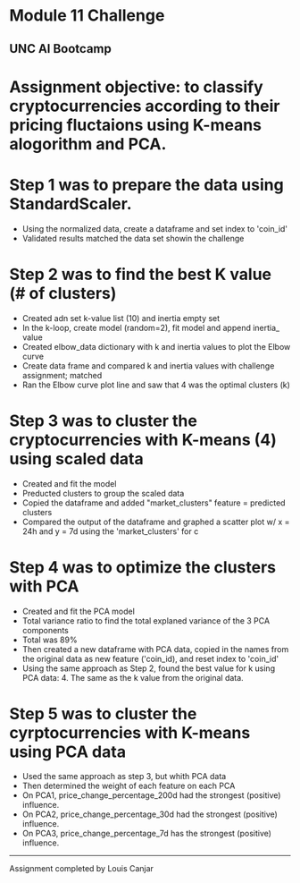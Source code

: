 # Module 11 Challenge
## UNC AI Bootcamp

# Assignment objective: to classify cryptocurrencies according to their pricing fluctaions using K-means alogorithm and PCA.

# Step 1 was to prepare the data using StandardScaler.
- Using the normalized data, create a dataframe and set index to 'coin_id'
- Validated results matched the data set showin the challenge

# Step 2 was to find the best K value (# of clusters)
- Created adn set k-value list (10) and inertia empty set
- In the k-loop, create model (random=2), fit model and append inertia_ value
- Created elbow_data dictionary with k and inertia values to plot the Elbow curve
- Create data frame and compared k and inertia values with challenge assignment; matched
- Ran the Elbow curve plot line and saw that 4 was the optimal clusters (k)

# Step 3 was to cluster the cryptocurrencies with K-means (4) using scaled data
- Created and fit the model
- Preducted clusters to group the scaled data
- Copied the dataframe and added "market_clusters" feature = predicted clusters
- Compared the output of the dataframe and graphed a scatter plot w/ x = 24h and y = 7d using the 'market_clusters' for c

# Step 4 was to optimize the clusters with PCA
- Created and fit the PCA model
- Total variance ratio to find the total explaned variance of the 3 PCA components
- Total was 89%
- Then created a new dataframe with PCA data, copied in the names from the original data as new feature ('coin_id), and reset index to 'coin_id'
- Using the same approach as Step 2, found the best value for k using PCA data: 4.   The same as the k value from the original data.

# Step 5 was to cluster the cyrptocurrencies with K-means using PCA data
- Used the same approach as step 3, but whith PCA data
- Then determined the weight of each feature on each PCA
- On PCA1, price_change_percentage_200d had the strongest (positive) influence.  
- On PCA2, price_change_percentage_30d had the strongest (positive) influence.  
- On PCA3, price_change_percentage_7d has the strongest (positive) influence.

___
Assignment completed by Louis Canjar
  

